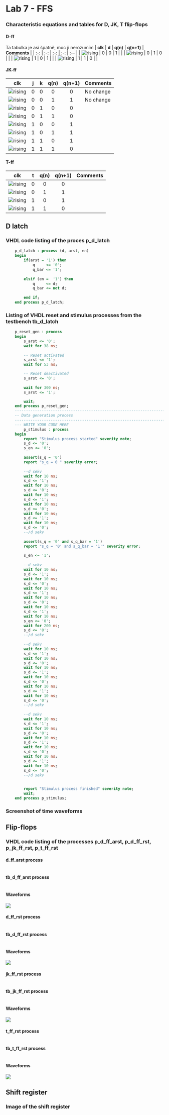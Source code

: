 # Lab 7 - FFS

### Characteristic equations and tables for D, JK, T flip-flops

#### D-ff
Ta tabulka je asi špatně, moc ji nerozumím
   | **clk** | **d** | **q(n)** | **q(n+1)** | **Comments** |
   | :-: | :-: | :-: | :-: | :-- |
   | ![rising](Images/eq_uparrow.png) | 0 | 0 | 1 |  |
   | ![rising](Images/eq_uparrow.png) | 0 | 1 | 0 |  |
   | ![rising](Images/eq_uparrow.png) | 1 | 0 | 1 |  |
   | ![rising](Images/eq_uparrow.png) | 1 | 1 | 0 |  |

#### JK-ff
   | **clk** | **j** | **k** | **q(n)** | **q(n+1)** | **Comments** |
   | :-: | :-: | :-: | :-: | :-: | :-- |
   | ![rising](Images/eq_uparrow.png) | 0 | 0 | 0 | 0 | No change |
   | ![rising](Images/eq_uparrow.png) | 0 | 0 | 1 | 1 | No change |
   | ![rising](Images/eq_uparrow.png) | 0 | 1 | 0 | 0 |  |
   | ![rising](Images/eq_uparrow.png) | 0 | 1 | 1 | 0 |  |
   | ![rising](Images/eq_uparrow.png) | 1 | 0 | 0 | 1 |  |
   | ![rising](Images/eq_uparrow.png) | 1 | 0 | 1 | 1 |  |
   | ![rising](Images/eq_uparrow.png) | 1 | 1 | 0 | 1 |  |
   | ![rising](Images/eq_uparrow.png) | 1 | 1 | 1 | 0 |  |
   
#### T-ff
   | **clk** | **t** | **q(n)** | **q(n+1)** | **Comments** |
   | :-: | :-: | :-: | :-: | :-- |
   | ![rising](Images/eq_uparrow.png) | 0 | 0 | 0 |  |
   | ![rising](Images/eq_uparrow.png) | 0 | 1 | 1 |  |
   | ![rising](Images/eq_uparrow.png) | 1 | 0 | 1 |  |
   | ![rising](Images/eq_uparrow.png) | 1 | 1 | 0 |  |


## D latch

### VHDL code listing of the proces p_d_latch

```vhdl
    p_d_latch : process (d, arst, en)
    begin
        if(arst = '1') then
            q     <= '0';
            q_bar <= '1';
            
        elsif (en =  '1') then
            q     <= d;
            q_bar <= not d;    
            
        end if;
    end process p_d_latch;
```

### Listing of VHDL reset and stimulus processes from the testbench tb_d_latch
```vhdl
    p_reset_gen : process
    begin
        s_arst <= '0';
        wait for 38 ns;
        
        -- Reset activated
        s_arst <= '1';
        wait for 53 ns;

        -- Reset deactivated
        s_arst <= '0';
        
        wait for 300 ns;
        s_arst <= '1';

        wait;
    end process p_reset_gen;
    --------------------------------------------------------------------
    -- Data generation process
    --------------------------------------------------------------------
    --- WRITE YOUR CODE HERE
        p_stimulus : process
    begin
        report "Stimulus process started" severity note;
        s_d <= '0';
        s_en <= '0';
        
        assert(s_q = '0')
        report "s_q = 0 " severity error;
        
        --d sekv
        wait for 10 ns;
        s_d <= '1';
        wait for 10 ns;
        s_d <= '0';
        wait for 10 ns;
        s_d <= '1';
        wait for 10 ns;
        s_d <= '0';
        wait for 10 ns;
        s_d <= '1';
        wait for 10 ns;
        s_d <= '0';
        --/d sekv
        
        assert(s_q = '0' and s_q_bar = '1')
        report "s_q = '0' and s_q_bar = '1'" severity error;
        
        s_en <= '1';
        
        --d sekv
        wait for 10 ns;
        s_d <= '1';
        wait for 10 ns;
        s_d <= '0';
        wait for 10 ns;
        s_d <= '1';
        wait for 10 ns;
        s_d <= '0';
        wait for 10 ns;
        s_d <= '1';
        wait for 10 ns;
        s_en <= '0';       
        wait for 200 ns;
        s_d <= '0';
        --/d sekv
        
        --d sekv
        wait for 10 ns;
        s_d <= '1';
        wait for 10 ns;
        s_d <= '0';
        wait for 10 ns;
        s_d <= '1';
        wait for 10 ns;
        s_d <= '0';
        wait for 10 ns;
        s_d <= '1';
        wait for 10 ns;
        s_d <= '0';
        --/d sekv
        
        --d sekv
        wait for 10 ns;
        s_d <= '1';
        wait for 10 ns;
        s_d <= '0';
        wait for 10 ns;
        s_d <= '1';
        wait for 10 ns;
        s_d <= '0';
        wait for 10 ns;
        s_d <= '1';
        wait for 10 ns;
        s_d <= '0';
        --/d sekv
        

        report "Stimulus process finished" severity note;
        wait;
    end process p_stimulus;
```
### Screenshot of time waveforms

## Flip-flops

### VHDL code listing of the processes p_d_ff_arst, p_d_ff_rst, p_jk_ff_rst, p_t_ff_rst
#### d_ff_arst process
```vhdl

```
#### tb_d_ff_arst process
```vhdl

```
#### Waveforms

![](images/d_ff_arst.jpg)

#### d_ff_rst process
```vhdl

```
#### tb_d_ff_rst process
```vhdl

```
#### Waveforms

![](images/d_ff_rst.jpg)

#### jk_ff_rst process
```vhdl

```
#### tb_jk_ff_rst process
```vhdl

```
#### Waveforms

![](images/jk_ff_rst.jpg)

#### t_ff_rst process
```vhdl

```
#### tb_t_ff_rst process
```vhdl

```
#### Waveforms

![](images/t_ff_rst.jpg)

## Shift register

### Image of the shift register







